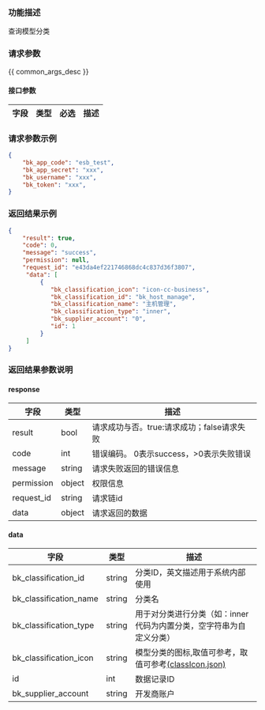 ### 功能描述

查询模型分类

### 请求参数

{{ common_args_desc }}

#### 接口参数

| 字段 | 类型 | 必选 | 描述 |
|----|----|----|----|

### 请求参数示例

```json
{
    "bk_app_code": "esb_test",
    "bk_app_secret": "xxx",
    "bk_username": "xxx",
    "bk_token": "xxx",
}
```

### 返回结果示例

```json
{
    "result": true,
    "code": 0,
    "message": "success",
    "permission": null,
    "request_id": "e43da4ef221746868dc4c837d36f3807",
     "data": [
         {
            "bk_classification_icon": "icon-cc-business",
            "bk_classification_id": "bk_host_manage",
            "bk_classification_name": "主机管理",
            "bk_classification_type": "inner",
            "bk_supplier_account": "0",
            "id": 1
         }
     ]
}
```

### 返回结果参数说明

#### response

| 字段         | 类型     | 描述                         |
|------------|--------|----------------------------|
| result     | bool   | 请求成功与否。true:请求成功；false请求失败 |
| code       | int    | 错误编码。 0表示success，>0表示失败错误  |
| message    | string | 请求失败返回的错误信息                |
| permission | object | 权限信息                       |
| request_id | string | 请求链id                      |
| data       | object | 请求返回的数据                    |

#### data

| 字段                     | 类型     | 描述                                                                    |
|------------------------|--------|-----------------------------------------------------------------------|
| bk_classification_id   | string | 分类ID，英文描述用于系统内部使用                                                     |
| bk_classification_name | string | 分类名                                                                   |
| bk_classification_type | string | 用于对分类进行分类（如：inner代码为内置分类，空字符串为自定义分类）                                  |
| bk_classification_icon | string | 模型分类的图标,取值可参考，取值可参考[(classIcon.json)](resource_define/classIcon.json) |
| id                     | int    | 数据记录ID                                                                |
| bk_supplier_account    | string | 开发商账户                                                                 |